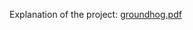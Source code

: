 Explanation of the project: [groundhog.pdf](https://github.com/BNouailhac/Epitech-Project/blob/master/groundhog%20(Python)/groundhog.pdf)
